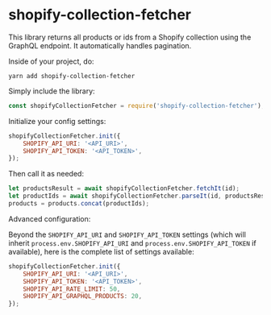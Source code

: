 # shopify-collection-fetcher

This library returns all products or ids from a Shopify collection using the GraphQL endpoint. It automatically handles pagination.

Inside of your project, do:

```
yarn add shopify-collection-fetcher
```

Simply include the library:

```js
const shopifyCollectionFetcher = require('shopify-collection-fetcher');
```

Initialize your config settings:

```js
shopifyCollectionFetcher.init({
    SHOPIFY_API_URI: '<API_URI>',
    SHOPIFY_API_TOKEN: '<API_TOKEN>',
});
```

Then call it as needed:

```js
let productsResult = await shopifyCollectionFetcher.fetchIt(id);
let productIds = await shopifyCollectionFetcher.parseIt(id, productsResult);
products = products.concat(productIds);
```

Advanced configuration:

Beyond the `SHOPIFY_API_URI` and `SHOPIFY_API_TOKEN` settings (which will inherit `process.env.SHOPIFY_API_URI` and `process.env.SHOPIFY_API_TOKEN` if available), here is the complete list of settings available:

```js
shopifyCollectionFetcher.init({
    SHOPIFY_API_URI: '<API_URI>',
    SHOPIFY_API_TOKEN: '<API_TOKEN>',
    SHOPIFY_API_RATE_LIMIT: 50,
    SHOPIFY_API_GRAPHQL_PRODUCTS: 20,
});
```

